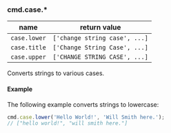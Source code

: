 ### cmd.case.*

| name          | return value                   |
|---------------|--------------------------------|
| `case.lower`  | `['change string case', ...]`  |
| `case.title`  | `['Change String Case', ...]`  |
| `case.upper`  | `['CHANGE STRING CASE', ...]`  |

Converts strings to various cases.

#### Example

The following example converts strings to lowercase:

```js
cmd.case.lower('Hello World!', 'Will Smith here.');
// ["hello world!", "will smith here."]
```
